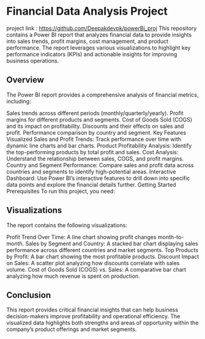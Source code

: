 # Financial Data Analysis Project
project link : https://github.com/Deepakdevpk/powerBi_proj
This repository contains a Power BI report that analyzes financial data to provide insights into sales trends, profit margins, cost management, and product performance. The report leverages various visualizations to highlight key performance indicators (KPIs) and actionable insights for improving business operations.

## Overview
The Power BI report provides a comprehensive analysis of financial metrics, including:

Sales trends across different periods (monthly/quarterly/yearly).
Profit margins for different products and segments.
Cost of Goods Sold (COGS) and its impact on profitability.
Discounts and their effects on sales and profit.
Performance comparison by country and segment.
Key Features
Visualized Sales and Profit Trends: Track performance over time with dynamic line charts and bar charts.
Product Profitability Analysis: Identify the top-performing products by total profit and sales.
Cost Analysis: Understand the relationship between sales, COGS, and profit margins.
Country and Segment Performance: Compare sales and profit data across countries and segments to identify high-potential areas.
Interactive Dashboard: Use Power BI’s interactive features to drill down into specific data points and explore the financial details further.
Getting Started
Prerequisites
To run this project, you need:

## Visualizations
The report contains the following visualizations:

Profit Trend Over Time: A line chart showing profit changes month-to-month.
Sales by Segment and Country: A stacked bar chart displaying sales performance across different countries and market segments.
Top Products by Profit: A bar chart showing the most profitable products.
Discount Impact on Sales: A scatter plot analyzing how discounts correlate with sales volume.
Cost of Goods Sold (COGS) vs. Sales: A comparative bar chart analyzing how much revenue is spent on production.
## Conclusion
This report provides critical financial insights that can help business decision-makers improve profitability and operational efficiency. The visualized data highlights both strengths and areas of opportunity within the company’s product offerings and market segments.
